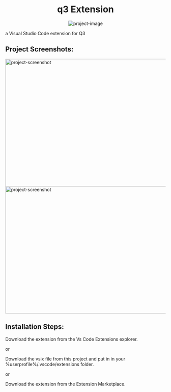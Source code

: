 <h1 id="title" align="center">q3 Extension</h1>

<p align="center"><img src="https://raw.githubusercontent.com/AronBA/q3Extension/master/img/syntax.png" alt="project-image"></p>

<p id="description">a Visual Studio Code extension for Q3</p>

<h2>Project Screenshots:</h2>

<img src="https://raw.githubusercontent.com/AronBA/q3Extension/master/img/2023-06-23T03%3A41%3A53%2C129434860%2B02%3A00.png" alt="project-screenshot" width="800" height="400/">

<img src="https://raw.githubusercontent.com/AronBA/q3Extension/master/img/2023-06-23T03%3A41%3A14%2C480051835%2B02%3A00.png" alt="project-screenshot" width="800" height="400/">

<h2>Installation Steps:</h2>
<p>Download the extension from the Vs Code Extensions explorer.</p>
<p> or </p>
<p>Download the vsix file from this project and put in in your %userprofile%/.vscode/extensions folder.</p>
<p> or </p>
<p>Download the extension from the Extension Marketplace.</p>

